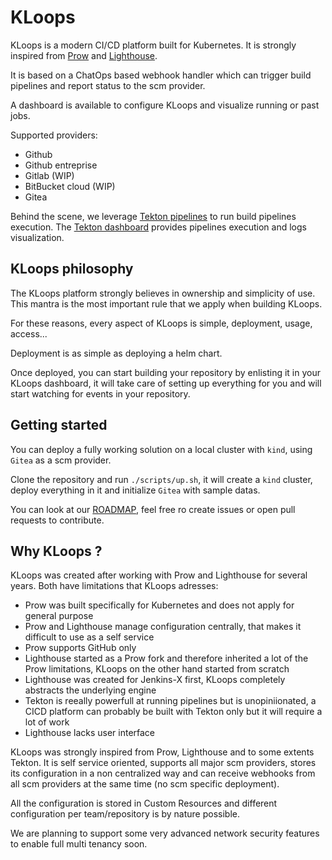 # KLoops

KLoops is a modern CI/CD platform built for Kubernetes. It is strongly inspired from [Prow](https://github.com/kubernetes/test-infra/tree/master/prow) and [Lighthouse](https://github.com/jenkins-x/lighthouse).

It is based on a ChatOps based webhook handler which can trigger build pipelines and report status to the scm provider.

A dashboard is available to configure KLoops and visualize running or past jobs.

Supported providers:
- Github
- Github entreprise
- Gitlab (WIP)
- BitBucket cloud (WIP)
- Gitea

Behind the scene, we leverage [Tekton pipelines](https://github.com/tektoncd/pipeline) to run build pipelines execution. The [Tekton dashboard](https://github.com/tektoncd/dashboard) provides pipelines execution and logs visualization.

## KLoops philosophy

The KLoops platform strongly believes in ownership and simplicity of use. This mantra is the most important rule that we apply when building KLoops.

For these reasons, every aspect of KLoops is simple, deployment, usage, access...

Deployment is as simple as deploying a helm chart.

Once deployed, you can start building your repository by enlisting it in your KLoops dashboard, it will take care of setting up everything for you and will start watching for events in your repository.

## Getting started

You can deploy a fully working solution on a local cluster with `kind`, using `Gitea` as a scm provider.

Clone the repository and run `./scripts/up.sh`, it will create a `kind` cluster, deploy everything in it and initialize `Gitea` with sample datas.

You can look at our [ROADMAP](./ROADMAP.md), feel free ro create issues or open pull requests to contribute.

## Why KLoops ?

KLoops was created after working with Prow and Lighthouse for several years. Both have limitations that KLoops adresses:
- Prow was built specifically for Kubernetes and does not apply for general purpose
- Prow and Lighthouse manage configuration centrally, that makes it difficult to use as a self service
- Prow supports GitHub only
- Lighthouse started as a Prow fork and therefore inherited a lot of the Prow limitations, KLoops on the other hand started from scratch
- Lighthouse was created for Jenkins-X first, KLoops completely abstracts the underlying engine
- Tekton is reeally powerfull at running pipelines but is unopiniionated, a CICD platform can probably be built with Tekton only but it will require a lot of work
- Lighthouse lacks user interface

KLoops was strongly inspired from Prow, Lighthouse and to some extents Tekton. It is self service oriented, supports all major scm providers, stores its configuration in a non centralized way and can receive webhooks from all scm providers at the same time (no scm specific deployment).

All the configuration is stored in Custom Resources and different configuration per team/repository is by nature possible.

We are planning to support some very advanced network security features to enable full multi tenancy soon.
